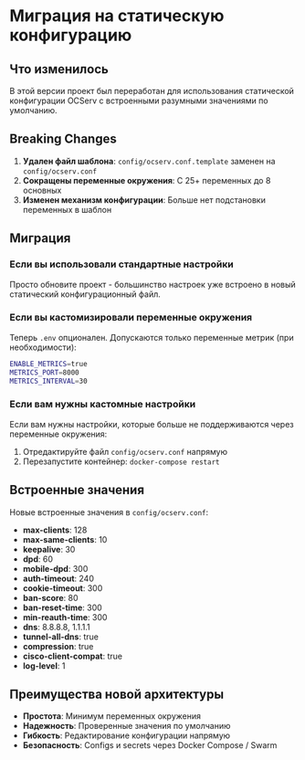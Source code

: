 # Миграция на статическую конфигурацию

## Что изменилось

В этой версии проект был переработан для использования статической конфигурации OCServ с встроенными разумными значениями по умолчанию.

## Breaking Changes

1. **Удален файл шаблона**: `config/ocserv.conf.template` заменен на `config/ocserv.conf`
2. **Сокращены переменные окружения**: С 25+ переменных до 8 основных
3. **Изменен механизм конфигурации**: Больше нет подстановки переменных в шаблон

## Миграция

### Если вы использовали стандартные настройки

Просто обновите проект - большинство настроек уже встроено в новый статический конфигурационный файл.

### Если вы кастомизировали переменные окружения

Теперь `.env` опционален. Допускаются только переменные метрик (при необходимости):

```bash
ENABLE_METRICS=true
METRICS_PORT=8000
METRICS_INTERVAL=30
```

### Если вам нужны кастомные настройки

Если вам нужны настройки, которые больше не поддерживаются через переменные окружения:

1. Отредактируйте файл `config/ocserv.conf` напрямую
2. Перезапустите контейнер: `docker-compose restart`

## Встроенные значения

Новые встроенные значения в `config/ocserv.conf`:

- **max-clients**: 128
- **max-same-clients**: 10
- **keepalive**: 30
- **dpd**: 60
- **mobile-dpd**: 300
- **auth-timeout**: 240
- **cookie-timeout**: 300
- **ban-score**: 80
- **ban-reset-time**: 300
- **min-reauth-time**: 300
- **dns**: 8.8.8.8, 1.1.1.1
- **tunnel-all-dns**: true
- **compression**: true
- **cisco-client-compat**: true
- **log-level**: 1

## Преимущества новой архитектуры

- **Простота**: Минимум переменных окружения
- **Надежность**: Проверенные значения по умолчанию
- **Гибкость**: Редактирование конфигурации напрямую
- **Безопасность**: Configs и secrets через Docker Compose / Swarm
